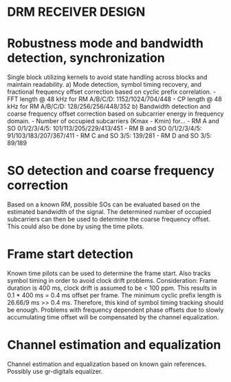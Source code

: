 DRM RECEIVER DESIGN
===================

Robustness mode and bandwidth detection, synchronization
===========================================================
Single block utilizing kernels to avoid state handling across blocks and maintain readability.
a) Mode detection, symbol timing recovery, and fractional frequency offset correction based on cyclic prefix correlation.
    - FFT length @ 48 kHz for RM A/B/C/D: 1152/1024/704/448
    - CP length @ 48 kHz for RM A/B/C/D: 128/256/256/448/352
b) Bandwidth detection and coarse frequency offset correction based on subcarrier energy in frequency domain.
    - Number of occupied subcarriers (Kmax - Kmin) for...
        - RM A and SO 0/1/2/3/4/5: 101/113/205/229/413/451
        - RM B and SO 0/1/2/3/4/5: 91/103/183/207/367/411
        - RM C and SO 3/5: 139/281
        - RM D and SO 3/5: 89/189
        
SO detection and coarse frequency correction
============================================
Based on a known RM, possible SOs can be evaluated based on the estimated bandwidth of the signal.
The determined number of occupied subcarriers can then be used to determine the coarse frequency offset.
This could also be done by using the time pilots.

Frame start detection
=====================
Known time pilots can be used to determine the frame start. Also tracks symbol timing in order to avoid clock drift problems.
Consideration: Frame duration is 400 ms, clock drift is assumed to be < 100 ppm. This results in 0.1 * 400 ms = 0.4 ms offset per frame. The minimum cyclic prefix length is 26.66/9 ms >> 0.4 ms.
Therefore, this kind of symbol timing tracking should be enough. Problems with frequency dependent phase offsets due to slowly accumulating time offset will be compensated by the channel equalization.

Channel estimation and equalization
===================================
Channel estimation and equalization based on known gain references. Possibly use gr-digitals equalizer.
